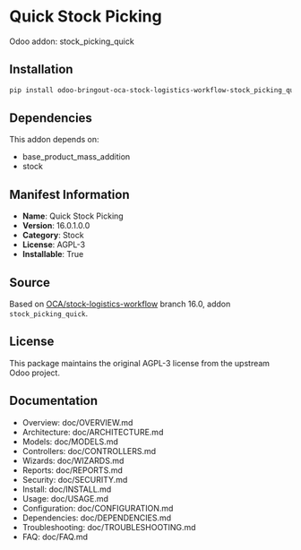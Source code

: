 # Quick Stock Picking

Odoo addon: stock_picking_quick

## Installation

```bash
pip install odoo-bringout-oca-stock-logistics-workflow-stock_picking_quick
```

## Dependencies

This addon depends on:
- base_product_mass_addition
- stock

## Manifest Information

- **Name**: Quick Stock Picking
- **Version**: 16.0.1.0.0
- **Category**: Stock
- **License**: AGPL-3
- **Installable**: True

## Source

Based on [OCA/stock-logistics-workflow](https://github.com/OCA/stock-logistics-workflow) branch 16.0, addon `stock_picking_quick`.

## License

This package maintains the original AGPL-3 license from the upstream Odoo project.

## Documentation

- Overview: doc/OVERVIEW.md
- Architecture: doc/ARCHITECTURE.md
- Models: doc/MODELS.md
- Controllers: doc/CONTROLLERS.md
- Wizards: doc/WIZARDS.md
- Reports: doc/REPORTS.md
- Security: doc/SECURITY.md
- Install: doc/INSTALL.md
- Usage: doc/USAGE.md
- Configuration: doc/CONFIGURATION.md
- Dependencies: doc/DEPENDENCIES.md
- Troubleshooting: doc/TROUBLESHOOTING.md
- FAQ: doc/FAQ.md

